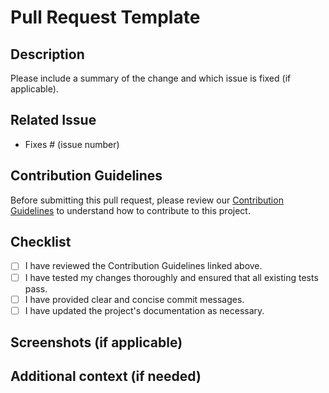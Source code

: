 # Pull Request Template

## Description

Please include a summary of the change and which issue is fixed (if applicable). 

## Related Issue

- Fixes # (issue number)

## Contribution Guidelines

Before submitting this pull request, please review our [Contribution Guidelines](https://github.com/abeg-help/backend/blob/dev/CONTRIBUTING.md) to understand how to contribute to this project.

## Checklist

- [ ] I have reviewed the Contribution Guidelines linked above.
- [ ] I have tested my changes thoroughly and ensured that all existing tests pass.
- [ ] I have provided clear and concise commit messages.
- [ ] I have updated the project's documentation as necessary.

## Screenshots (if applicable)

<!-- Add screenshots or images here if your changes include visual elements -->

## Additional context (if needed)

<!-- Add any additional information or context about the changes in this pull request -->